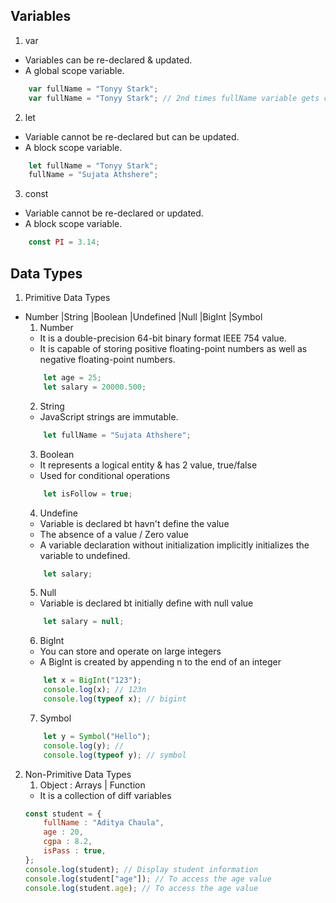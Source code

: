 ## Variables
1. var
- Variables can be re-declared & updated. 
- A global scope variable.
```js
    var fullName = "Tonyy Stark";
    var fullName = "Tonyy Stark"; // 2nd times fullName variable gets created
```
2. let
- Variable cannot be re-declared but can be updated.
- A block scope variable.
```js
    let fullName = "Tonyy Stark";
    fullName = "Sujata Athshere"; 
```
3. const
- Variable cannot be re-declared or updated.
- A block scope variable.
```js
    const PI = 3.14;
```
## Data Types
1. Primitive Data Types
- Number |String |Boolean |Undefined |Null |BigInt |Symbol
    1. Number
    - It is a double-precision 64-bit binary format IEEE 754 value.
    - It is capable of storing positive floating-point numbers as well as negative floating-point numbers.
    ```js
        let age = 25;
        let salary = 20000.500;
    ```
    2. String
    - JavaScript strings are immutable.
    ```js
        let fullName = "Sujata Athshere";   
    ```
    3. Boolean
    - It represents a logical entity & has 2 value, true/false
    - Used for conditional operations
    ```js
        let isFollow = true;   
    ```
    4. Undefine
    - Variable is declared bt havn't define the value
    - The absence of a value / Zero value
    - A variable declaration without initialization implicitly initializes the variable to undefined.
    ```js
        let salary;
    ```
    5. Null
    - Variable is declared bt initially define with null value
    ```js
        let salary = null;
    ```
    6. BigInt
    - You can store and operate on large integers
    - A BigInt is created by appending n to the end of an integer
    ```js
        let x = BigInt("123");
        console.log(x); // 123n
        console.log(typeof x); // bigint
    ```
    7. Symbol
    ```js
        let y = Symbol("Hello");
        console.log(y); //
        console.log(typeof y); // symbol
    ```
2. Non-Primitive Data Types
    1. Object : Arrays | Function
    - It is a collection of diff variables
    ```js
    const student = {
        fullName : "Aditya Chaula",
        age : 20,
        cgpa : 8.2,
        isPass : true,
    };
    console.log(student); // Display student information
    console.log(student["age"]); // To access the age value
    console.log(student.age); // To access the age value
    ```